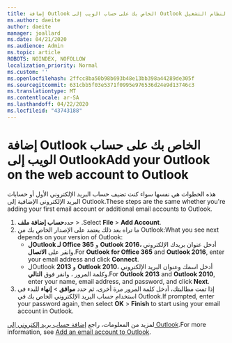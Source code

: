 ```yaml
---
title: إضافة Outlook الخاص بك على حساب الويب إلى Outlook لنظام التشغيل Windows
ms.author: daeite
author: daeite
manager: joallard
ms.date: 04/21/2020
ms.audience: Admin
ms.topic: article
ROBOTS: NOINDEX, NOFOLLOW
localization_priority: Normal
ms.custom: ''
ms.openlocfilehash: 2ffcc8ba50b98b693b48e13bb398a44289de305f
ms.sourcegitcommit: 631cbb5f03e5371f0995e976536d24e9d13746c3
ms.translationtype: MT
ms.contentlocale: ar-SA
ms.lasthandoff: 04/22/2020
ms.locfileid: "43743188"
---
```

# <a name="add-your-outlook-on-the-web-account-to-outlook"></a><span data-ttu-id="6c8b9-102">إضافة Outlook الخاص بك على حساب الويب إلى Outlook</span><span class="sxs-lookup"><span data-stu-id="6c8b9-102">Add your Outlook on the web account to Outlook</span></span>

<span data-ttu-id="6c8b9-103">هذه الخطوات هي نفسها سواء كنت تضيف حساب البريد الإلكتروني الأول أو حسابات البريد الإلكتروني الإضافية إلى Outlook.</span><span class="sxs-lookup"><span data-stu-id="6c8b9-103">These steps are the same whether you're adding your first email account or additional email accounts to Outlook.</span></span>

1. <span data-ttu-id="6c8b9-104">حدد**حساب إضافة** **ملف** > .</span><span class="sxs-lookup"><span data-stu-id="6c8b9-104">Select **File** > **Add Account**.</span></span>
1. <span data-ttu-id="6c8b9-105">ما تراه بعد ذلك يعتمد على الإصدار الخاص بك من Outlook:</span><span class="sxs-lookup"><span data-stu-id="6c8b9-105">What you see next depends on your version of Outlook:</span></span>
    - <span data-ttu-id="6c8b9-106">**لOutlook لـ Office 365** و **Outlook 2016،** أدخل عنوان بريدك الإلكتروني وانقر على **الاتصال**.</span><span class="sxs-lookup"><span data-stu-id="6c8b9-106">For **Outlook for Office 365** and **Outlook 2016**, enter your email address and click **Connect**.</span></span>
    - <span data-ttu-id="6c8b9-107">لOutlook **2013** و **Outlook 2010**، أدخل اسمك وعنوان البريد الإلكتروني وكلمة المرور ، وانقر فوق **التالي**.</span><span class="sxs-lookup"><span data-stu-id="6c8b9-107">For **Outlook 2013** and **Outlook 2010**, enter your name, email address, and password, and click **Next**.</span></span>
1. <span data-ttu-id="6c8b9-108">إذا تمت مطالبتك، أدخل كلمة المرور مرة أخرى، ثم حدد **موافق** > **إنهاء** للبدء في استخدام حساب البريد الإلكتروني الخاص بك في Outlook.</span><span class="sxs-lookup"><span data-stu-id="6c8b9-108">If prompted, enter your password again, then select **OK** > **Finish** to start using your email account in Outlook.</span></span>

<span data-ttu-id="6c8b9-109">لمزيد من المعلومات، راجع [إضافة حساب بريد إلكتروني إلى Outlook](https://support.office.com/article/6e27792a-9267-4aa4-8bb6-c84ef146101b).</span><span class="sxs-lookup"><span data-stu-id="6c8b9-109">For more information, see [Add an email account to Outlook](https://support.office.com/article/6e27792a-9267-4aa4-8bb6-c84ef146101b).</span></span>